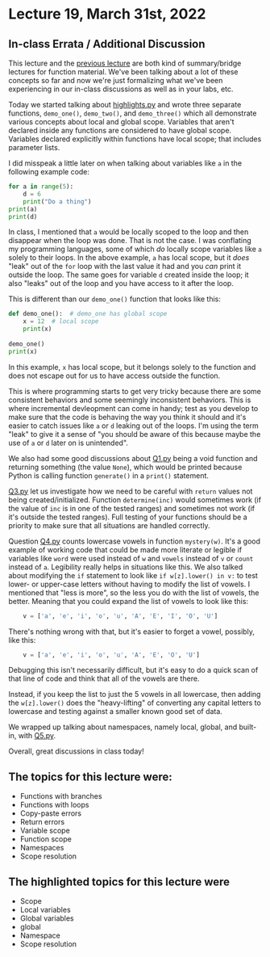 # Lecture 19, March 31st, 2022

## In-class Errata / Additional Discussion

This lecture and the [previous lecture](../Lecture_18) are both kind of summary/bridge lectures for function material.  We've been talking about a lot of these concepts so far and now we're just formalizing what we've been experiencing in our in-class discussions as well as in your labs, etc.

Today we started talking about [highlights.py](highlights.py) and wrote three separate functions, `demo_one()`, `demo_two()`, and `demo_three()` which all demonstrate various concepts about local and global scope. Variables that aren't declared inside any functions are considered to have global scope.  Variables declared explicitly within functions have local scope; that includes parameter lists.

I did misspeak a little later on when talking about variables like `a` in the following example code:

```python
for a in range(5):
    d = 6
    print("Do a thing")
print(a)
print(d)
```

In class, I mentioned that `a` would be locally scoped to the loop and then disappear when the loop was done.  That is not the case. I was conflating my programming languages, some of which _do_ locally scope variables like `a` solely to their loops. In the above example, `a` has local scope, but it _does_ "leak" out of the `for` loop with the last value it had and you _can_ print it outside the loop. The same goes for variable `d` created inside the loop; it also "leaks" out of the loop and you have access to it after the loop.

This is different than our `demo_one()` function that looks like this:

```python
def demo_one():  # demo_one has global scope
    x = 12  # local scope
    print(x)
    
demo_one()
print(x)
```

In this example, `x` has local scope, but it belongs solely to the function and does not escape out for us to have access outside the function.

This is where programming starts to get very tricky because there are some consistent behaviors and some seemingly inconsistent behaviors. This is where incremental devleopment can come in handy; test as you develop to make sure that the code is behaving the way you think it should and it's easier to catch issues like `a` or `d` leaking out of the loops. I'm using the term "leak" to give it a sense of "you should be aware of this because maybe the use of `a` or `d` later on is unintended".

We also had some good discussions about [Q1.py](Q1.py) being a void function and returning something (the value `None`), which would be printed because Python is calling function `generate()` in a `print()` statement.

[Q3.py](Q3.py) let us investigate how we need to be careful with `return` values not being created/initialized. Function `determine(inc)` would sometimes work (if the value of `inc` is in one of the tested ranges) and sometimes not work (if it's outside the tested ranges).  Full testing of your functions should be a priority to make sure that all situations are handled correctly.

Question [Q4.py](Q4.py) counts lowercase vowels in function `mystery(w)`. It's a good example of working code that could be made more literate or legible if variables like `word` were used instead of `w` and `vowels` instead of `v` or `count` instead of `a`.  Legibility really helps in situations like this.  We also talked about modifying the `if` statement to look like `if w[z].lower() in v:` to test lower- or upper-case letters without having to modify the list of vowels. I mentioned that "less is more", so the less you do with the list of vowels, the better. Meaning that you could expand the list of vowels to look like this:

```python
    v = ['a', 'e', 'i', 'o', 'u', 'A', 'E', 'I', 'O', 'U']
```

There's nothing wrong with that, but it's easier to forget a vowel, possibly, like this:

```python
    v = ['a', 'e', 'i', 'o', 'u', 'A', 'E', 'O', 'U']
```

Debugging this isn't necessarily difficult, but it's easy to do a quick scan of that line of code and think that all of the vowels are there.

Instead, if you keep the list to just the 5 vowels in all lowercase, then adding the `w[z].lower()` does the "heavy-lifting" of converting any capital letters to lowercase and testing against a smaller known good set of data.

We wrapped up talking about namespaces, namely local, global, and built-in, with [Q5.py](Q5.py).

Overall, great discussions in class today!

## The topics for this lecture were:

* Functions with branches
* Functions with loops
* Copy-paste errors
* Return errors
* Variable scope
* Function scope
* Namespaces
* Scope resolution

## The highlighted topics for this lecture were

* Scope
* Local variables
* Global variables
* global
* Namespace
* Scope resolution
